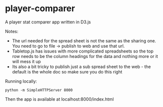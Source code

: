 player-comparer
===============

A player stat comparer app written in D3.js

Notes:

* The url needed for the spread sheet is not the same as the sharing one. You need to go to file -> publish to web and use that url.
* Tabletop.js has issues with more complicated spreadsheets so the top row needs to be the column headings for the data and nothing more or it will mess it up
* Its also a bit tricky to publish just a sub spread sheet to the web - the default is the whole doc so make sure you do this right

Running locally:

```
python -m SimpleHTTPServer 8000
```

Then the app is available at localhost:8000/index.html
